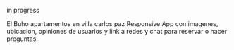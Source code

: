 in progress

El Buho apartamentos en villa carlos paz
Responsive App con imagenes, ubicacion, opiniones de usuarios y link a redes y chat para reservar o hacer preguntas.

